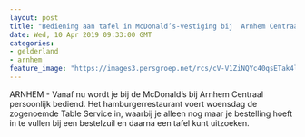 ```yaml
---
layout: post
title: "Bediening aan tafel in McDonald’s-vestiging bij  Arnhem Centraal"
date: Wed, 10 Apr 2019 09:33:00 GMT
categories: 
- gelderland 
- arnhem 
feature_image: "https://images3.persgroep.net/rcs/cV-V1ZiNQYc40qsETak4lkLvJRc/diocontent/145228577/_fitwidth/400/?appId=21791a8992982cd8da851550a453bd7f&quality=0.7"
---
```


ARNHEM - Vanaf nu wordt je bij de McDonald’s bij Arnhem Centraal persoonlijk bediend. Het hamburgerrestaurant voert woensdag de zogenoemde Table Service in, waarbij je alleen nog maar je bestelling hoeft in te vullen bij een bestelzuil en daarna een tafel kunt uitzoeken.
